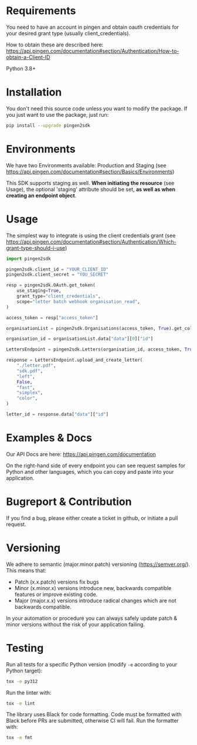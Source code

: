 # Requirements

You need to have an account in pingen and obtain oauth credentials for your desired grant type (usually client_credentials).

How to obtain these are described here: https://api.pingen.com/documentation#section/Authentication/How-to-obtain-a-Client-ID

Python 3.8+

# Installation

You don't need this source code unless you want to modify the package. If you just want to use the package, just run:

```sh
pip install --upgrade pingen2sdk
```

# Environments

We have two Environments available: Production and Staging (see https://api.pingen.com/documentation#section/Basics/Environments)

This SDK supports staging as well. **When initiating the resource** (see Usage), the optional 'staging' attribute should be set, **as well as when creating an endpoint object**.

# Usage

The simplest way to integrate is using the client credentials grant (see https://api.pingen.com/documentation#section/Authentication/Which-grant-type-should-i-use)

```python
import pingen2sdk

pingen2sdk.client_id = "YOUR_CLIENT_ID"
pingen2sdk.client_secret = "YOU_SECRET"

resp = pingen2sdk.OAuth.get_token(
    use_staging=True,
    grant_type="client_credentials",
    scope="letter batch webhook organisation_read",
)

access_token = resp["access_token"]

organisationList = pingen2sdk.Organisations(access_token, True).get_collection()

organisation_id = organisationList.data["data"][0]["id"]

LettersEndpoint = pingen2sdk.Letters(organisation_id, access_token, True)

response = LettersEndpoint.upload_and_create_letter(
    "./letter.pdf",
    "sdk.pdf",
    "left",
    False,
    "fast",
    "simplex",
    "color",
)

letter_id = response.data["data"]["id"]
```

# Examples & Docs

Our API Docs are here: https://api.pingen.com/documentation

On the right-hand side of every endpoint you can see request samples for Python and other languages, which you can copy and paste into your application.

# Bugreport & Contribution

If you find a bug, please either create a ticket in github, or initiate a pull request.

# Versioning

We adhere to semantic (major.minor.patch) versioning (https://semver.org/). This means that:
* Patch (x.x.patch) versions fix bugs
* Minor (x.minor.x) versions introduce new, backwards compatible features or improve existing code.
* Major (major.x.x) versions introduce radical changes which are not backwards compatible.

In your automation or procedure you can always safely update patch & minor versions without the risk of your application failing.

# Testing

Run all tests for a specific Python version (modify `-e` according to your Python target):

```sh
tox -e py312
```

Run the linter with:

```sh
tox -e lint
```

The library uses Black for code formatting. Code must be formatted
with Black before PRs are submitted, otherwise CI will fail. Run the formatter
with:

```sh
tox -e fmt
```